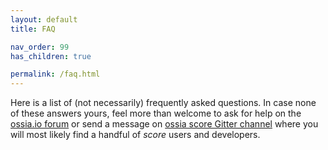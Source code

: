 ```yaml
---
layout: default
title: FAQ

nav_order: 99
has_children: true

permalink: /faq.html
---
```


Here is a list of (not necessarily) frequently asked questions. In case none of these answers yours, feel more than welcome to ask for help on the [ossia.io forum](https://forum.ossia.io) or send a message on [ossia score Gitter channel](https://gitter.im/ossia/score) where you will most likely find a handful of *score* users and developers.